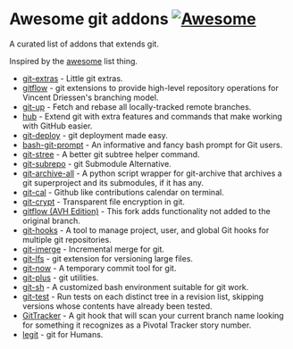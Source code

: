# Awesome git addons [![Awesome](https://cdn.rawgit.com/sindresorhus/awesome/d7305f38d29fed78fa85652e3a63e154dd8e8829/media/badge.svg)](https://github.com/sindresorhus/awesome)

A curated list of addons that extends git.

Inspired by the [awesome](https://github.com/sindresorhus/awesome) list thing.

- [git-extras](https://github.com/tj/git-extras) - Little git extras.
- [gitflow](https://github.com/nvie/gitflow) - git extensions to provide high-level repository operations for Vincent Driessen's branching model.
- [git-up](https://github.com/aanand/git-up) - Fetch and rebase all locally-tracked remote branches.
- [hub](https://github.com/github/hub) - Extend git with extra features and commands that make working with GitHub easier.
- [git-deploy](https://github.com/mislav/git-deploy) - git deployment made easy.
- [bash-git-prompt](https://github.com/magicmonty/bash-git-prompt) - An informative and fancy bash prompt for Git users.
- [git-stree](https://github.com/tdd/git-stree) - A better git subtree helper command.
- [git-subrepo](https://github.com/ingydotnet/git-subrepo) - git Submodule Alternative.
- [git-archive-all](https://github.com/Kentzo/git-archive-all) - A python script wrapper for git-archive that archives a git superproject and its submodules, if it has any.
- [git-cal](https://github.com/k4rthik/git-cal) - Github like contributions calendar on terminal.
- [git-crypt](https://github.com/AGWA/git-crypt) - Transparent file encryption in git.
- [gitflow (AVH Edition)](https://github.com/petervanderdoes/gitflow) - This fork adds functionality not added to the original branch.
- [git-hooks](https://github.com/icefox/git-hooks) - A tool to manage project, user, and global Git hooks for multiple git repositories.
- [git-imerge](https://github.com/mhagger/git-imerge) - Incremental merge for git.
- [git-lfs](https://github.com/github/git-lfs) - git extension for versioning large files.
- [git-now](https://github.com/iwata/git-now) - A temporary commit tool for git.
- [git-plus](https://github.com/tkrajina/git-plus) - git utilities.
- [git-sh](https://github.com/rtomayko/git-sh) - A customized bash environment suitable for git work.
- [git-test](https://github.com/spotify/git-test) - Run tests on each distinct tree in a revision list, skipping versions whose contents have already been tested.
- [GitTracker](https://github.com/stevenharman/git_tracker) - A git hook that will scan your current branch name looking for something it recognizes as a Pivotal Tracker story number.
- [legit](https://github.com/kennethreitz/legit) - git for Humans.
